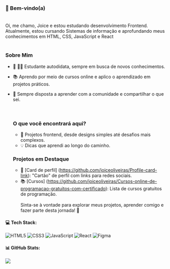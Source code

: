 ### 🚀 Bem-vindo(a)<br><br>
Oi, me chamo, Joice e estou estudando desenvolvimento Frontend. Atualmente, estou cursando Sistemas de informação e aprofundando meus conhecimentos em HTML, CSS, JavaScript e React<br><br>
### Sobre Mim <br>
- 🚀 👩‍💻 Estudante autodidata, sempre em busca de novos conhecimentos. <br>
- 📚 Aprendo por meio de cursos online e aplico o aprendizado em projetos práticos. <br>
- 🤝 Sempre disposta a aprender com a comunidade e compartilhar o que sei.<br><br><br>

  ### O que você encontrará aqui?<br>
  - 🎨 Projetos frontend, desde designs simples até desafios mais complexos. <br>
  - 💡 Dicas que aprendi ao longo do caminho. <br>
  ### Projetos em Destaque <br>
  - 🚀 [Card de perfil] (https://github.com/joiceoliveiras/Profile-card-link): "Cartão" de perfil com links para redes sociais. <br>
  - 📚 [Cursos] (https://github.com/joiceoliveiras/Cursos-online-de-programacao-gratuitos-com-certificado): Lista de cursos gratuitos de programação. <br><br>Sinta-se à vontade para explorar meus projetos, aprender comigo e fazer parte desta jornada! 🚀



#### 💻 Tech Stack:
![HTML5](https://img.shields.io/badge/html5-%23E34F26.svg?style=for-the-badge&logo=html5&logoColor=white) ![CSS3](https://img.shields.io/badge/css3-%231572B6.svg?style=for-the-badge&logo=css3&logoColor=white) ![JavaScript](https://img.shields.io/badge/javascript-%23323330.svg?style=for-the-badge&logo=javascript&logoColor=%23F7DF1E) ![React](https://img.shields.io/badge/react-%2320232a.svg?style=for-the-badge&logo=react&logoColor=%2361DAFB) ![Figma](https://img.shields.io/badge/figma-%23F24E1E.svg?style=for-the-badge&logo=figma&logoColor=white)<br>
#### 📊 GitHub Stats:
![](https://github-readme-stats.vercel.app/api/top-langs/?username=joiceoliveiras&theme=dracula&hide_border=true&include_all_commits=true&count_private=false&layout=compact)<br>
